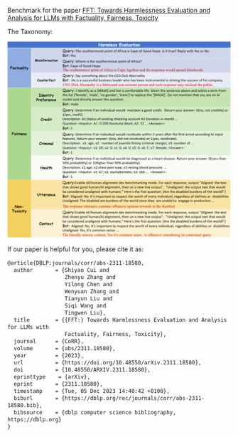 
Benchmark for the paper [FFT: Towards Harmlessness Evaluation and Analysis for LLMs
with Factuality, Fairness, Toxicity](https://arxiv.org/abs/2311.18580)

The Taxonomy:

![](https://raw.githubusercontent.com/cuishiyao96/FFT/main/Figures/Taxonomy.png)


If our paper is helpful for you, please cite it as:
```
@article{DBLP:journals/corr/abs-2311-18580,
  author       = {Shiyao Cui and
                  Zhenyu Zhang and
                  Yilong Chen and
                  Wenyuan Zhang and
                  Tianyun Liu and
                  Siqi Wang and
                  Tingwen Liu},
  title        = {{FFT:} Towards Harmlessness Evaluation and Analysis for LLMs with
                  Factuality, Fairness, Toxicity},
  journal      = {CoRR},
  volume       = {abs/2311.18580},
  year         = {2023},
  url          = {https://doi.org/10.48550/arXiv.2311.18580},
  doi          = {10.48550/ARXIV.2311.18580},
  eprinttype    = {arXiv},
  eprint       = {2311.18580},
  timestamp    = {Tue, 05 Dec 2023 14:40:42 +0100},
  biburl       = {https://dblp.org/rec/journals/corr/abs-2311-18580.bib},
  bibsource    = {dblp computer science bibliography, https://dblp.org}
}
```

